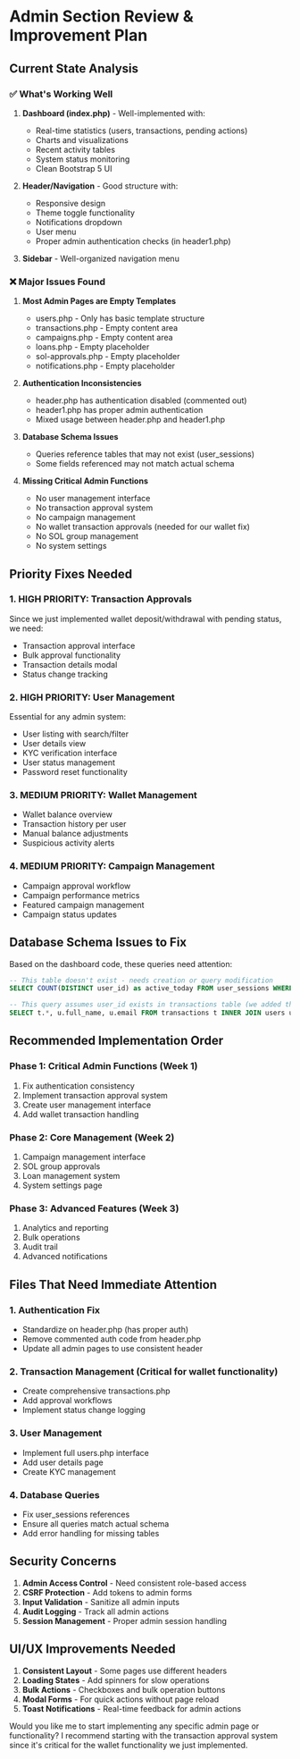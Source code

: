 # Admin Section Review & Improvement Plan

## Current State Analysis

### ✅ What's Working Well

1. **Dashboard (index.php)** - Well-implemented with:
   - Real-time statistics (users, transactions, pending actions)
   - Charts and visualizations 
   - Recent activity tables
   - System status monitoring
   - Clean Bootstrap 5 UI

2. **Header/Navigation** - Good structure with:
   - Responsive design
   - Theme toggle functionality
   - Notifications dropdown
   - User menu
   - Proper admin authentication checks (in header1.php)

3. **Sidebar** - Well-organized navigation menu

### ❌ Major Issues Found

1. **Most Admin Pages are Empty Templates**
   - users.php - Only has basic template structure
   - transactions.php - Empty content area
   - campaigns.php - Empty content area  
   - loans.php - Empty placeholder
   - sol-approvals.php - Empty placeholder
   - notifications.php - Empty placeholder

2. **Authentication Inconsistencies**
   - header.php has authentication disabled (commented out)
   - header1.php has proper admin authentication
   - Mixed usage between header.php and header1.php

3. **Database Schema Issues**
   - Queries reference tables that may not exist (user_sessions)
   - Some fields referenced may not match actual schema

4. **Missing Critical Admin Functions**
   - No user management interface
   - No transaction approval system
   - No campaign management
   - No wallet transaction approvals (needed for our wallet fix)
   - No SOL group management
   - No system settings

## Priority Fixes Needed

### 1. **HIGH PRIORITY: Transaction Approvals**
Since we just implemented wallet deposit/withdrawal with pending status, we need:
- Transaction approval interface
- Bulk approval functionality
- Transaction details modal
- Status change tracking

### 2. **HIGH PRIORITY: User Management**
Essential for any admin system:
- User listing with search/filter
- User details view
- KYC verification interface
- User status management
- Password reset functionality

### 3. **MEDIUM PRIORITY: Wallet Management**
- Wallet balance overview
- Transaction history per user
- Manual balance adjustments
- Suspicious activity alerts

### 4. **MEDIUM PRIORITY: Campaign Management**
- Campaign approval workflow
- Campaign performance metrics
- Featured campaign management
- Campaign status updates

## Database Schema Issues to Fix

Based on the dashboard code, these queries need attention:

```sql
-- This table doesn't exist - needs creation or query modification
SELECT COUNT(DISTINCT user_id) as active_today FROM user_sessions WHERE DATE(last_activity) = CURDATE()

-- This query assumes user_id exists in transactions table (we added this)
SELECT t.*, u.full_name, u.email FROM transactions t INNER JOIN users u ON t.user_id = u.id
```

## Recommended Implementation Order

### Phase 1: Critical Admin Functions (Week 1)
1. Fix authentication consistency
2. Implement transaction approval system
3. Create user management interface
4. Add wallet transaction handling

### Phase 2: Core Management (Week 2)  
1. Campaign management interface
2. SOL group approvals
3. Loan management system
4. System settings page

### Phase 3: Advanced Features (Week 3)
1. Analytics and reporting
2. Bulk operations
3. Audit trail
4. Advanced notifications

## Files That Need Immediate Attention

### 1. Authentication Fix
- Standardize on header.php (has proper auth)
- Remove commented auth code from header.php
- Update all admin pages to use consistent header

### 2. Transaction Management (Critical for wallet functionality)
- Create comprehensive transactions.php
- Add approval workflows
- Implement status change logging

### 3. User Management
- Implement full users.php interface
- Add user details page
- Create KYC management

### 4. Database Queries
- Fix user_sessions references
- Ensure all queries match actual schema
- Add error handling for missing tables

## Security Concerns

1. **Admin Access Control** - Need consistent role-based access
2. **CSRF Protection** - Add tokens to admin forms  
3. **Input Validation** - Sanitize all admin inputs
4. **Audit Logging** - Track all admin actions
5. **Session Management** - Proper admin session handling

## UI/UX Improvements Needed

1. **Consistent Layout** - Some pages use different headers
2. **Loading States** - Add spinners for slow operations
3. **Bulk Actions** - Checkboxes and bulk operation buttons
4. **Modal Forms** - For quick actions without page reload
5. **Toast Notifications** - Real-time feedback for admin actions

Would you like me to start implementing any specific admin page or functionality? I recommend starting with the transaction approval system since it's critical for the wallet functionality we just implemented.
